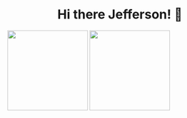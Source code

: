 <h1 align='center'> Hi there Jefferson! 👋 </h1>

<div>

 <img height="180em" src="https://github-readme-stats-rho-beige.vercel.app/api?username=Jefferson-LFS&layout=compact&langs_count=7&theme=dracula"/>
 <img height="180em" src="https://github-readme-stats-rho-beige.vercel.app/api/top-langs/?username=Jefferson-LFS&layout=compact&langs_count=7&theme=dracula"/>

</div>
